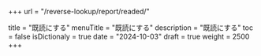 +++
url = "/reverse-lookup/report/readed/"

title = "既読にする"
menuTitle = "既読にする"
description = "既読にする"
toc = false
isDictionaly = true
date = "2024-10-03"
draft = true
weight = 2500
+++
